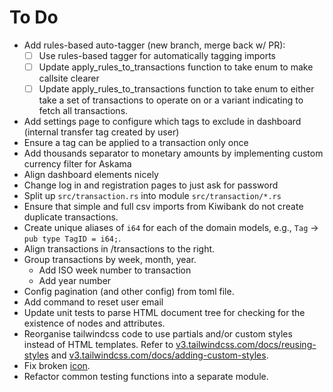 # To Do

- Add rules-based auto-tagger (new branch, merge back w/ PR):
  - [ ] Use rules-based tagger for automatically tagging imports
  - [ ] Update apply_rules_to_transactions function to take enum to make callsite clearer
  - [ ] Update apply_rules_to_transactions function to take enum to either take a set of transactions to operate on or a variant indicating to fetch all transactions.
- Add settings page to configure which tags to exclude in dashboard (internal transfer tag created by user)
- Ensure a tag can be applied to a transaction only once
- Add thousands separator to monetary amounts by implementing custom currency filter for Askama
- Align dashboard elements nicely
- Change log in and registration pages to just ask for password
- Split up `src/transaction.rs` into module `src/transaction/*.rs`
- Ensure that simple and full csv imports from Kiwibank do not create duplicate
  transactions.
- Create unique aliases of `i64` for each of the domain models, e.g., `Tag` -> `pub type TagID = i64;`.
- Align transactions in /transactions to the right.
- Group transactions by week, month, year.
  - Add ISO week number to transaction
  - Add year number
- Config pagination (and other config) from toml file.
- Add command to reset user email
- Update unit tests to parse HTML document tree for checking for the existence
  of nodes and attributes.
- Reorganise tailwindcss code to use partials and/or custom styles instead of
  HTML templates.
  Refer to [v3.tailwindcss.com/docs/reusing-styles](https://v3.tailwindcss.com/docs/reusing-styles) and [v3.tailwindcss.com/docs/adding-custom-styles](https://v3.tailwindcss.com/docs/adding-custom-styles).
- Fix broken [icon](./static/seal.png).
- Refactor common testing functions into a separate module.
